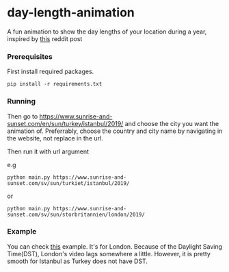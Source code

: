 # day-length-animation

A fun animation to show the day lengths of your location during a year, inspired by [this](https://www.reddit.com/r/dataisbeautiful/comments/e6fc7r/oc_i_got_inspired_by_the_sunrise_and_sunset_post/) reddit post

### Prerequisites

First install required packages.

```
pip install -r requirements.txt
```

### Running

Then go to https://www.sunrise-and-sunset.com/en/sun/turkey/istanbul/2019/ and choose the city you want the animation of. 
Preferrably, choose the country and city name by navigating in the website, not replace in the url.

Then run it with url argument

e.g
```
python main.py https://www.sunrise-and-sunset.com/sv/sun/turkiet/istanbul/2019/
```
or
```
python main.py https://www.sunrise-and-sunset.com/sv/sun/storbritannien/london/2019/
```

### Example

You can check [this](https://www.youtube.com/watch?v=6Xd47HlPS3k) example. It's for London. Because of the Daylight Saving Time(DST), London's video lags somewhere a little. However, it is pretty smooth for Istanbul as Turkey does not have DST.
